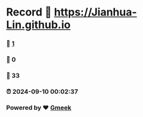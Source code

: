 # Record :link: https://Jianhua-Lin.github.io 
### :page_facing_up: [1](https://Jianhua-Lin.github.io/tag.html) 
### :speech_balloon: 0 
### :hibiscus: 33 
### :alarm_clock: 2024-09-10 00:02:37 
### Powered by :heart: [Gmeek](https://github.com/Meekdai/Gmeek)
